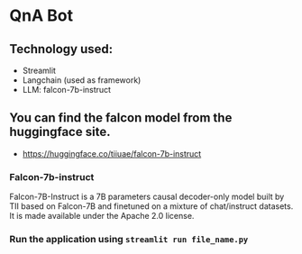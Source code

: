 # QnA Bot

## Technology used: 
* Streamlit
* Langchain (used as framework)
* LLM: falcon-7b-instruct

## You can find the falcon model from the huggingface site.
* https://huggingface.co/tiiuae/falcon-7b-instruct

### Falcon-7b-instruct
Falcon-7B-Instruct is a 7B parameters causal decoder-only model built by TII based on Falcon-7B and finetuned on a mixture of chat/instruct datasets. It is made available under the Apache 2.0 license.

### Run the application using `streamlit run file_name.py`
